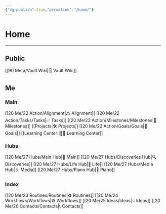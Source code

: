 ```yaml
---
{"dg-publish":true,"permalink":"/home/"}
---
```


# Home
---
## Public
[[90 Meta/Vault Wiki\|🗒️ Vault Wiki]]

## Me
### Main
[[20 Me/22 Action/Alignment\|🛆 Alignment]]
[[20 Me/22 Action/Tasks/Tasks\|✅ Tasks]]
[[20 Me/22 Action/Milestones/Milestones\|🎯 Milestones]]
[[Projects\|🛠️ Projects]]
[[20 Me/22 Action/Goals/Goals\|🗻 Goals]]
[[Learning Center \|👨‍🏫 Learning Center]]

### Hubs
[[20 Me/27 Hubs/Main Hub\|🏴󠁵󠁳󠁭󠁥󠁿 Main]]
[[20 Me/27 Hubs/Discoveries Hub\|🔍 Discoveries]]
[[20 Me/27 Hubs/Life Hub\|💖 Life]]
[[20 Me/27 Hubs/Media Hub\|🖇️ Media]]
[[20 Me/27 Hubs/Piano Hub\|🎹 Piano]]

### Index
[[20 Me/23 Routines/Routines\|♻️ Routines]]
[[20 Me/24 Workflows/Workflows\|⚙️ Workflows]]
[[20 Me/25 Ideas/Ideas\|💡 Ideas]]
[[20 Me/26 Contacts/Contacts\|📞 Contacts]]
